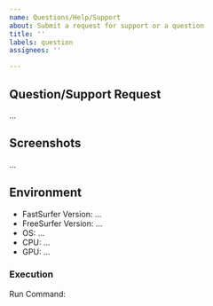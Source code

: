 ```yaml
---
name: Questions/Help/Support
about: Submit a request for support or a question
title: ''
labels: question
assignees: ''

---
```


## Question/Support Request
<!-- A clear and concise description of a question you may have or a problem for which you would like to request support  -->
...

## Screenshots
<!-- If possible, add screenshots to help illustrate your problem. -->
...

<!-- If applicable, provide error messages, stack traces, and any snippets useful in describing your problem here -->

## Environment
 - FastSurfer Version: ...
 - FreeSurfer Version: ... <!-- if applicable -->
 - OS: ...
 - CPU: ...
 - GPU: ...
<!-- Add any other relevant information on the environment here -->

<!-- If you ran FastSurfer locally, include a snapshot of the python software package versions you have (for e.g., using pip freeze or conda list) here -->

### Execution
<!-- If you ran FastSurfer in a docker container, include the commands used to build and run the container here -->

<!-- If you ran FastSurfer locally, include the command you used to run FastSurfer here -->
Run Command: <!-- For e.g. `\run_fastsurfer.sh ...` -->
